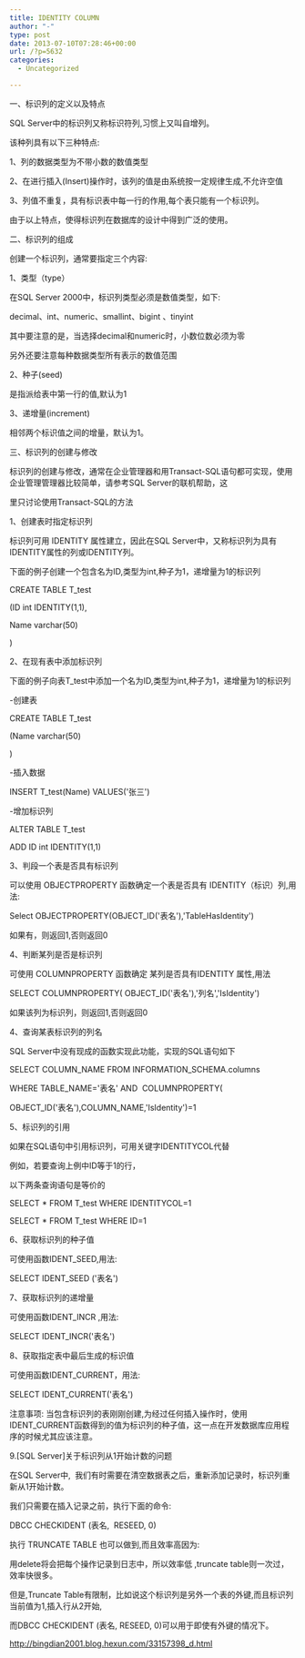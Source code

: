```yaml
---
title: IDENTITY COLUMN
author: "-"
type: post
date: 2013-07-10T07:28:46+00:00
url: /?p=5632
categories:
  - Uncategorized

---
```

一、标识列的定义以及特点

SQL Server中的标识列又称标识符列,习惯上又叫自增列。
  
该种列具有以下三种特点: 

1、列的数据类型为不带小数的数值类型
  
2、在进行插入(Insert)操作时，该列的值是由系统按一定规律生成,不允许空值
  
3、列值不重复，具有标识表中每一行的作用,每个表只能有一个标识列。

由于以上特点，使得标识列在数据库的设计中得到广泛的使用。

二、标识列的组成
  
创建一个标识列，通常要指定三个内容:
  
1、类型（type）
  
在SQL Server 2000中，标识列类型必须是数值类型，如下: 
  
decimal、int、numeric、smallint、bigint 、tinyint
  
其中要注意的是，当选择decimal和numeric时，小数位数必须为零
  
另外还要注意每种数据类型所有表示的数值范围

2、种子(seed)
  
是指派给表中第一行的值,默认为1

3、递增量(increment)
  
相邻两个标识值之间的增量，默认为1。

三、标识列的创建与修改
  
标识列的创建与修改，通常在企业管理器和用Transact-SQL语句都可实现，使用企业管理管理器比较简单，请参考SQL Server的联机帮助，这

里只讨论使用Transact-SQL的方法

1、创建表时指定标识列
  
标识列可用 IDENTITY 属性建立，因此在SQL Server中，又称标识列为具有IDENTITY属性的列或IDENTITY列。
  
下面的例子创建一个包含名为ID,类型为int,种子为1，递增量为1的标识列
  
CREATE TABLE T_test
  
(ID int IDENTITY(1,1),
  
Name varchar(50)
  
)

2、在现有表中添加标识列
  
下面的例子向表T_test中添加一个名为ID,类型为int,种子为1，递增量为1的标识列
  
-创建表
  
CREATE TABLE T_test
  
(Name varchar(50)
  
)

-插入数据
  
INSERT T_test(Name) VALUES('张三')

-增加标识列
  
ALTER TABLE T_test
  
ADD ID int IDENTITY(1,1)

3、判段一个表是否具有标识列

可以使用 OBJECTPROPERTY 函数确定一个表是否具有 IDENTITY（标识）列,用法:
  
Select OBJECTPROPERTY(OBJECT_ID('表名'),'TableHasIdentity')
  
如果有，则返回1,否则返回0

4、判断某列是否是标识列

可使用 COLUMNPROPERTY 函数确定 某列是否具有IDENTITY 属性,用法
  
SELECT COLUMNPROPERTY( OBJECT_ID('表名'),'列名','IsIdentity')
  
如果该列为标识列，则返回1,否则返回0

4、查询某表标识列的列名
  
SQL Server中没有现成的函数实现此功能，实现的SQL语句如下
  
SELECT COLUMN_NAME FROM INFORMATION_SCHEMA.columns
  
WHERE TABLE_NAME='表名' AND  COLUMNPROPERTY(
  
OBJECT_ID('表名'),COLUMN_NAME,'IsIdentity')=1

5、标识列的引用

如果在SQL语句中引用标识列，可用关键字IDENTITYCOL代替
  
例如，若要查询上例中ID等于1的行，
  
以下两条查询语句是等价的
  
SELECT * FROM T_test WHERE IDENTITYCOL=1
  
SELECT * FROM T_test WHERE ID=1

6、获取标识列的种子值

可使用函数IDENT_SEED,用法: 
  
SELECT IDENT_SEED ('表名')

7、获取标识列的递增量

可使用函数IDENT_INCR ,用法: 
  
SELECT IDENT_INCR('表名')

8、获取指定表中最后生成的标识值

可使用函数IDENT_CURRENT，用法:
  
SELECT IDENT_CURRENT('表名')
  
注意事项: 当包含标识列的表刚刚创建,为经过任何插入操作时，使用IDENT_CURRENT函数得到的值为标识列的种子值，这一点在开发数据库应用程序的时候尤其应该注意。

9.[SQL Server]关于标识列从1开始计数的问题
  
在SQL Server中,  我们有时需要在清空数据表之后，重新添加记录时，标识列重新从1开始计数。
  
我们只需要在插入记录之前，执行下面的命令: 
  
DBCC CHECKIDENT (表名,  RESEED, 0)
  
执行 TRUNCATE TABLE 也可以做到,而且效率高因为:

用delete将会把每个操作记录到日志中，所以效率低 ,truncate table则一次过，效率快很多。
  
但是,Truncate Table有限制，比如说这个标识列是另外一个表的外键,而且标识列当前值为1,插入行从2开始,

而DBCC CHECKIDENT (表名, RESEED, 0)可以用于即使有外键的情况下。

<http://bingdian2001.blog.hexun.com/33157398_d.html>